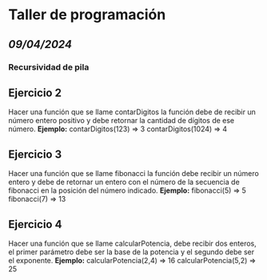 # Taller de programación
## *09/04/2024*
### Recursividad de pila
## Ejercicio 2
Hacer una función que se llame contarDigitos la función debe de recibir un número entero positivo y debe retornar la cantidad de dígitos de ese número.
**Ejemplo:**
contarDigitos(123) => 3
contarDigitos(1024) => 4

## Ejercicio 3
Hacer una función que se llame fibonacci la función debe recibir un número entero y debe de retornar un entero con el número de la secuencia de fibonacci en la posición del número indicado.
**Ejemplo:**
fibonacci(5) => 5
fibonacci(7) => 13

## Ejercicio 4
Hacer una función que se llame calcularPotencia, debe recibir dos enteros, el primer parámetro debe ser la base de la potencia y el segundo debe ser el exponente.
**Ejemplo:**
calcularPotencia(2,4) => 16
calcularPotencia(5,2) => 25
